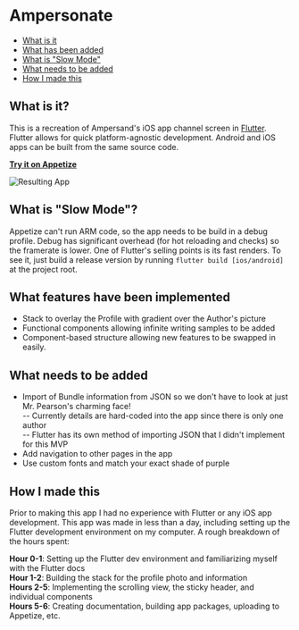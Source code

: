 # Ampersonate

* [What is it](#what-is-it)
* [What has been added](#what-has-been-added)
* [What is "Slow Mode"](#what-is-slow-mode)
* [What needs to be added](#what-needs-to-be-added)
* [How I made this](#how-i-made-this)

## What is it?

This is a recreation of Ampersand's iOS app channel screen in [Flutter](https://flutter.io).
Flutter allows for quick platform-agnostic development. Android and iOS apps can be built from the same source code.

**[Try it on Appetize](https://appetize.io/app/2afcujrh0215k2rqq787b1r2e4?device=iphone6s&scale=75&orientation=portrait&osVersion=11.1)**

![Resulting App](./Result.gif)

## What is "Slow Mode"?

Appetize can't run ARM code, so the app needs to be build in a debug profile. Debug has significant overhead (for hot reloading and checks) so the framerate is lower.
One of Flutter's selling points is its fast renders. To see it, just build a release version by running `flutter build [ios/android]` at the project root.

## What features have been implemented

* Stack to overlay the Profile with gradient over the Author's picture
* Functional components allowing infinite writing samples to be added
* Component-based structure allowing new features to be swapped in easily.

## What needs to be added

* Import of Bundle information from JSON so we don't have to look at just Mr. Pearson's charming face!  
  -- Currently details are hard-coded into the app since there is only one author  
  -- Flutter has its own method of importing JSON that I didn't implement for this MVP
* Add navigation to other pages in the app
* Use custom fonts and match your exact shade of purple

## How I made this

Prior to making this app I had no experience with Flutter or any iOS app development. This app was made in less than a day, including setting up the Flutter development environment on my computer. A rough breakdown of the hours spent:

**Hour 0-1**: Setting up the Flutter dev environment and familiarizing myself with the Flutter docs  
**Hour 1-2**: Building the stack for the profile photo and information  
**Hours 2-5**: Implementing the scrolling view, the sticky header, and individual components  
**Hours 5-6**: Creating documentation, building app packages, uploading to Appetize, etc.
